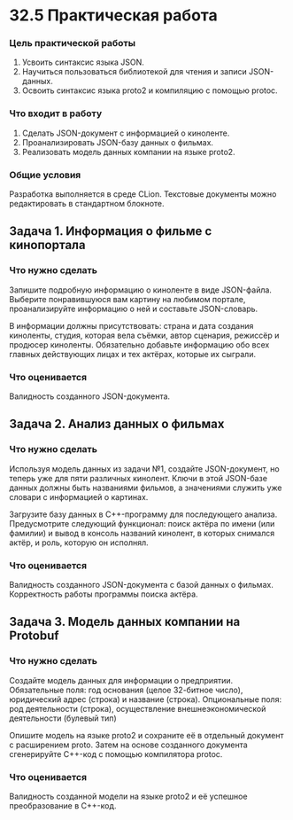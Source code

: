 # 32.5 Практическая работа

### Цель практической работы

1. Усвоить синтаксис языка JSON.
2. Научиться пользоваться библиотекой для чтения и записи JSON-данных.
3. Освоить синтаксис языка proto2 и компиляцию с помощью protoc.


### Что входит в работу

1. Сделать JSON-документ с информацией о киноленте.
2. Проанализировать JSON-базу данных о фильмах.
3. Реализовать модель данных компании на языке proto2.


### Общие условия

Разработка выполняется в среде CLion. Текстовые документы можно редактировать в стандартном блокноте.

## Задача 1. Информация о фильме с кинопортала


### Что нужно сделать

Запишите подробную информацию о киноленте в виде JSON-файла. Выберите понравившуюся вам картину на любимом портале,
проанализируйте информацию о ней и составьте JSON-словарь.

В информации должны присутствовать: страна и дата создания киноленты, студия, которая вела съёмки, автор сценария,
режиссёр и продюсер киноленты. Обязательно добавьте информацию обо всех главных действующих лицах и тех актёрах, которые их сыграли.


### Что оценивается

Валидность созданного JSON-документа.


## Задача 2. Анализ данных о фильмах


### Что нужно сделать

Используя модель данных из задачи №1, создайте JSON-документ, но теперь уже для пяти различных кинолент.
Ключи в этой JSON-базе данных должны быть названиями фильмов, а значениями служить уже словари с информацией о картинах.

Загрузите базу данных в C++-программу для последующего анализа. Предусмотрите следующий функционал: поиск актёра по
имени (или фамилии) и вывод в консоль названий кинолент, в которых снимался актёр, и роль, которую он исполнял.


### Что оценивается

Валидность созданного JSON-документа с базой данных о фильмах. Корректность работы программы поиска актёра.


## Задача 3. Модель данных компании на Protobuf


### Что нужно сделать

Создайте модель данных для информации о предприятии. Обязательные поля: год основания (целое 32-битное число), 
юридический адрес (строка) и название (строка). Опциональные поля: род деятельности (строка), осуществление 
внешнеэкономической деятельности (булевый тип)

Опишите модель на языке proto2 и сохраните её в отдельный документ с расширением proto. Затем на основе созданного
документа сгенерируйте C++-код с помощью компилятора protoc.


### Что оценивается

Валидность созданной модели на языке proto2 и её успешное преобразование в C++-код.
